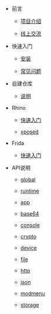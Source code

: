 * 前言

    * [项目介绍](README)

    * [线上交流](md1)

* 快速入门

    * [安装](md6)

    * [常见问题](md7)

* 自建仓库

    * [说明](md2)

* Rhino

    * [快速入门](md5)

    * [xposed](md3)

* Frida

    * [快速入门](md4)

* API说明

    * [global](api/md0)

    * [runtime](api/md1)

    * [app](api/md2)

    * [base64](api/md3)

    * [console](api/md4)

    * [crypto](api/md5)

    * [device](api/md6)

    * [file](api/md7)

    * [http](api/md8)

    * [json](api/md9)

    * [modmenu](api/md10)

    * [storage](api/md11)
    